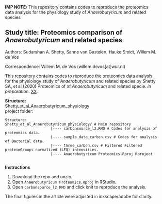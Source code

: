 
**IMP NOTE:** This repository contains codes to reproduce the proteomics data analysis for the physiology study of *Anaerobutyricum* and related species


Study title: Proteomics comparison of *Anaerobutyricum* and related species   
---------------------------------------------------------------------------------  

Authors: Sudarshan A. Shetty, Sanne van Gastelen, Hauke Smidt, Willem M. de Vos    

Correspondence: Willem M. de Vos (willem.devos[at]wur.nl)   

This repository contains codes to reproduce the proteomics data analysis for the physiology study of *Anaerobutyricum* and related species by Shetty SA, et al (2020) Proteomics of of *Anaerobutyricum* and related specie.  _In preparation_. [XX](tobeupdated_when_uplished).  

**Structure:**  
Shetty_et_al_Anaerobutyricum_physiology    
project folder:  

```
Structure:  
Shetty_et_al_Anaerobutyricum_physiology/ # Main repository  
                     |---- carbonsource_l2.RMD # Codes for analysis of proteomics data.   
                     |---- sample_data_carbon.csv # Codes for analysis of Bacterial data.   
                     |---- three_carbon.csv # Filtered Filtered proteinGroups normalized (LFQ) intensities. 
                     |---- Anaerobutyricum Proteomics.Rproj Rproject


```

**Instructions**    

1. Download the repo and unzip.  
2. Open `Anaerobutyricum Proteomics.Rproj` in RStudio.  
3. Open `carbonsource_l2.RMD` and click knit to reproduce the analysis.   

The final figures in the article were adjusted in inkscape/adobe for clarity.   


